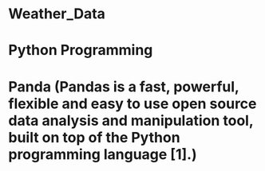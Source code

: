 # Weather_Data
# Python Programming
# Panda (Pandas is a fast, powerful, flexible and easy to use open source data analysis and manipulation tool, built on top of the Python programming language [1].)
